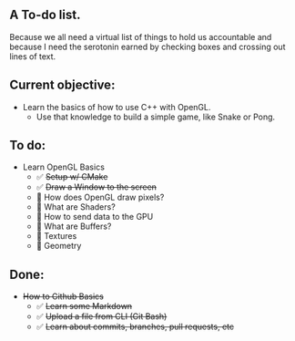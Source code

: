 ## A To-do list.
Because we all need a virtual list of things to hold us accountable and because I need the serotonin earned by checking boxes and crossing out lines of text.

## Current objective: 
- Learn the basics of how to use C++ with OpenGL.
    - Use that knowledge to build a simple game, like Snake or Pong.

## To do:
- Learn OpenGL Basics
    - :white_check_mark: <del> Setup w/ CMake
    - :white_check_mark: <del> Draw a Window to the screen
    - :white_square_button: How does OpenGL draw pixels?
    - :white_square_button: What are Shaders?
    - :white_square_button: How to send data to the GPU
    - :white_square_button: What are Buffers?
    - :white_square_button: Textures
    - :white_square_button: Geometry

## Done:
- <del> How to Github Basics </del>
    - :white_check_mark: <del> Learn some Markdown
    - :white_check_mark: <del> Upload a file from CLI (Git Bash)
    - :white_check_mark: <del> Learn about commits, branches, pull requests, etc